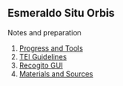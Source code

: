 ## Esmeraldo Situ Orbis
Notes and preparation

1. [Progress and Tools](01%20ESO%20progress%20and%20tools.md)
2. [TEI Guidelines](02%20ESO%20TEI%20Guidelines.md)
3. [Recogito GUI](03%20Recogito%20gui.md)
4. [Materials and Sources](04%20Material%20and%20Sources.md)
